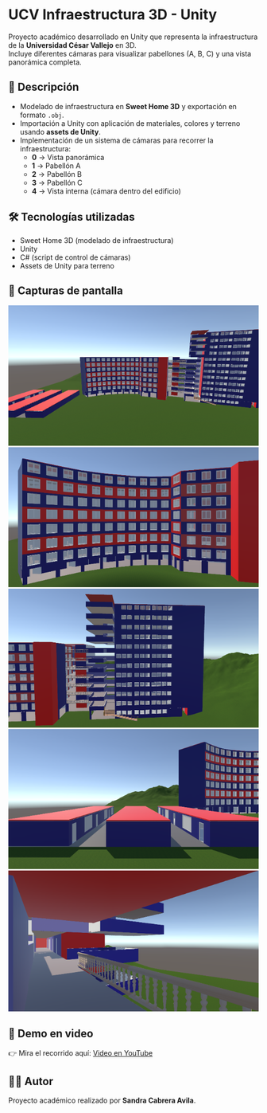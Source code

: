 # UCV Infraestructura 3D - Unity

Proyecto académico desarrollado en Unity que representa la infraestructura de la **Universidad César Vallejo** en 3D.  
Incluye diferentes cámaras para visualizar pabellones (A, B, C) y una vista panorámica completa.

## 🏫 Descripción
- Modelado de infraestructura en **Sweet Home 3D** y exportación en formato `.obj`.
- Importación a Unity con aplicación de materiales, colores y terreno usando **assets de Unity**.
- Implementación de un sistema de cámaras para recorrer la infraestructura:
  - **0** → Vista panorámica
  - **1** → Pabellón A
  - **2** → Pabellón B
  - **3** → Pabellón C
  - **4** → Vista interna (cámara dentro del edificio)

## 🛠️ Tecnologías utilizadas
- Sweet Home 3D (modelado de infraestructura)
- Unity
- C# (script de control de cámaras)
- Assets de Unity para terreno

## 📸 Capturas de pantalla
![Vista Panorámica](Panoramica.png)
![Vista Pabellón A](PabellónA.png)
![Vista Pabellón B](PabellónB.png)
![Vista Pabellón C](PabellónC.png)
![Vista Interior](VistaInterior.png)

## 🎥 Demo en video
👉 Mira el recorrido aquí: <a href="https://youtu.be/eDFU0KUwVFA" target="_blank">Video en YouTube</a>


## 👩‍💻 Autor
Proyecto académico realizado por **Sandra Cabrera Avila**.

